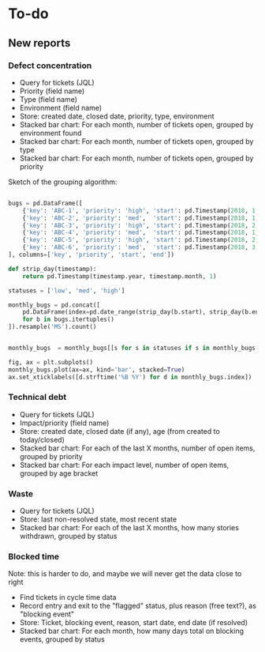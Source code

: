 # To-do

## New reports

### Defect concentration

- Query for tickets (JQL)
- Priority (field name)
- Type (field name)
- Environment (field name)
- Store: created date, closed date, priority, type, environment
- Stacked bar chart: For each month, number of tickets open, grouped by environment found
- Stacked bar chart: For each month, number of tickets open, grouped by type
- Stacked bar chart: For each month, number of tickets open, grouped by priority

Sketch of the grouping algorithm:

```python

bugs = pd.DataFrame([
    {'key': 'ABC-1', 'priority': 'high', 'start': pd.Timestamp(2018, 1, 1), 'end': pd.Timestamp(2018,3,20)},
    {'key': 'ABC-2', 'priority': 'med',  'start': pd.Timestamp(2018, 1, 2), 'end': pd.Timestamp(2018,1,20)},
    {'key': 'ABC-3', 'priority': 'high', 'start': pd.Timestamp(2018, 2, 3), 'end': pd.Timestamp(2018,3,20)},
    {'key': 'ABC-4', 'priority': 'med',  'start': pd.Timestamp(2018, 1, 4), 'end': pd.Timestamp(2018,3,20)},
    {'key': 'ABC-5', 'priority': 'high', 'start': pd.Timestamp(2018, 2, 5), 'end': pd.Timestamp(2018,2,20)},
    {'key': 'ABC-6', 'priority': 'med',  'start': pd.Timestamp(2018, 3, 6), 'end': pd.Timestamp(2018,3,20)}
], columns=['key', 'priority', 'start', 'end'])

def strip_day(timestamp):
    return pd.Timestamp(timestamp.year, timestamp.month, 1)

statuses = ['low', 'med', 'high']

monthly_bugs = pd.concat([
    pd.DataFrame(index=pd.date_range(strip_day(b.start), strip_day(b.end), freq='MS'), data=[[b.key]], columns=[b.priority])
    for b in bugs.itertuples()
]).resample('MS').count()


monthly_bugs  = monthly_bugs[[s for s in statuses if s in monthly_bugs.columns]]

fig, ax = plt.subplots()
monthly_bugs.plot(ax=ax, kind='bar', stacked=True)
ax.set_xticklabels([d.strftime('%B %Y') for d in monthly_bugs.index])
```

### Technical debt

- Query for tickets (JQL)
- Impact/priority (field name)
- Store: created date, closed date (if any), age (from created to today/closed)
- Stacked bar chart: For each of the last X months, number of open items, grouped by priority
- Stacked bar chart: For each impact level, number of open items, grouped by age bracket

### Waste

- Query for tickets (JQL)
- Store: last non-resolved state, most recent state
- Stacked bar chart: For each of the last X months, how many stories withdrawn, grouped by status

### Blocked time

Note: this is harder to do, and maybe we will never get the data close to right

- Find tickets in cycle time data
- Record entry and exit to the "flagged" status, plus reason (free text?), as "blocking event"
- Store: Ticket, blocking event, reason, start date, end date (if resolved)
- Stacked bar chart: For each month, how many days total on blocking events, grouped by status
